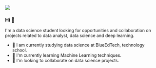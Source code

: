 <img src="https://github.com/pr2tik1/pr2tik1/blob/master/IMAGE-NAME">

### Hi 👋
I'm a data science student looking for opportunities and collaboration on projects related to data analyst, data science and deep learning.
- 🔭 I am currently studying data science at BlueEdTech, technology school.
- 🌱 I'm currently learning Machine Learning techniques.
- 🤝 I'm looking to collaborate on data science projects.





